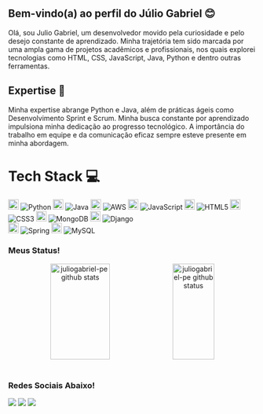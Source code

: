 ## Bem-vindo(a) ao perfil do Júlio Gabriel 😊

Olá, sou Julio Gabriel, um desenvolvedor movido pela curiosidade e pelo desejo constante de aprendizado. Minha trajetória tem sido marcada por uma ampla gama de projetos acadêmicos e profissionais, nos quais explorei tecnologias como HTML, CSS, JavaScript, Java, Python e dentro outras ferramentas.

## Expertise 🚀

Minha expertise abrange Python e Java, além de práticas ágeis como Desenvolvimento Sprint e Scrum. Minha busca constante por aprendizado impulsiona minha dedicação ao progresso tecnológico. A importância do trabalho em equipe e da comunicação eficaz sempre esteve presente em minha abordagem.

# Tech Stack 💻

<a href="https://www.python.org/" title="Python"><img src="https://github.com/get-icon/geticon/raw/master/icons/python.svg" alt="Python" width="21px" height="21px"></a> ![Python](https://img.shields.io/badge/python-3670A0?style=for-the-badge&logo=python&logoColor=ffdd54) <a href="https://www.java.com/" title="Java"><img src="https://github.com/get-icon/geticon/raw/master/icons/java.svg" alt="Java" width="21px" height="21px"></a> ![Java](https://img.shields.io/badge/java-%23ED8B00.svg?style=for-the-badge&logo=openjdk&logoColor=white) <a href="https://aws.amazon.com/" title="AWS"><img src="https://github.com/get-icon/geticon/raw/master/icons/aws.svg" alt="AWS" width="21px" height="21px"></a> ![AWS](https://img.shields.io/badge/AWS-%23FF9900.svg?style=for-the-badge&logo=amazon-aws&logoColor=white) <a href="https://developer.mozilla.org/en-US/docs/Web/JavaScript" title="JavaScript"><img src="https://github.com/get-icon/geticon/raw/master/icons/javascript.svg" alt="JavaScript" width="21px" height="21px"></a> ![JavaScript](https://img.shields.io/badge/javascript-%23323330.svg?style=for-the-badge&logo=javascript&logoColor=%23F7DF1E) <a href="https://www.w3.org/TR/html5/" title="HTML5"><img src="https://github.com/get-icon/geticon/raw/master/icons/html-5.svg" alt="HTML5" width="21px" height="21px"></a> ![HTML5](https://img.shields.io/badge/html5-%23E34F26.svg?style=for-the-badge&logo=html5&logoColor=white) <a href="https://www.w3.org/TR/CSS/" title="CSS3"><img src="https://github.com/get-icon/geticon/raw/master/icons/css-3.svg" alt="CSS3" width="21px" height="21px"></a> ![CSS3](https://img.shields.io/badge/css3-%231572B6.svg?style=for-the-badge&logo=css3&logoColor=white) <a href="https://www.mongodb.org/" title="MongoDB"><img src="https://github.com/get-icon/geticon/raw/master/icons/mongodb-icon.svg" alt="MongoDB" width="21px" height="21px"></a> ![MongoDB](https://img.shields.io/badge/MongoDB-%234ea94b.svg?style=for-the-badge&logo=mongodb&logoColor=white) <a href="https://www.djangoproject.com/" title="Django"><img src="https://github.com/get-icon/geticon/raw/master/icons/django.svg" alt="Django" width="21px" height="21px"></a> ![Django](https://img.shields.io/badge/django-%23092E20.svg?style=for-the-badge&logo=django&logoColor=white) <br>
<a href="https://spring.io/" title="Spring"><img src="https://github.com/get-icon/geticon/raw/master/icons/spring.svg" alt="Spring" width="21px" height="21px"></a> ![Spring](https://img.shields.io/badge/spring-%236DB33F.svg?style=for-the-badge&logo=spring&logoColor=white) <a href="https://dev.mysql.com/" title="MySQL"><img src="https://github.com/get-icon/geticon/raw/master/icons/mysql.svg" alt="MySQL" width="21px" height="21px"></a> ![MySQL](https://img.shields.io/badge/mysql-%2300f.svg?style=for-the-badge&logo=mysql&logoColor=white) 

  ### Meus Status!

</div>
 <div align="center">  
  <img width="49%" height="195px" src="https://github-readme-stats.vercel.app/api?username=juliogabriel-pe&show_icons=true&count_private=true&hide_border=true&title_color=00bfbf&icon_color=00bfbf&text_color=c9d1d9&bg_color=0d1117" alt="juliogabriel-pe github stats" />  
  <img width="41%" height="195px" src="https://github-readme-stats.vercel.app/api/top-langs/?username=juliogabriel-pe&layout=compact&hide_border=true&title_color=00bfbf&text_color=00bfbf&bg_color=0d1117" alt="juliogabriel-pe github status" />
</div>
 
 <br>
 
  ### Redes Sociais Abaixo!
 
<div> 
  <a href = "mailto:juliogabrielti@gmail.com"><img src="https://img.shields.io/badge/-Gmail-%23333?style=for-the-badge&logo=gmail&logoColor=white" target="_blank"></a>
  <a href="https://www.linkedin.com/in/juliogabriel-ti/" target="_blank"><img src="https://img.shields.io/badge/-LinkedIn-%230077B5?style=for-the-badge&logo=linkedin&logoColor=white" target="_blank"></a>
 <a href="https://www.figma.com/proto/YYRMx9OOCK6gBxRzpx88fr/Curriculo?node-id=1-2&scaling=scale-down&page-id=0%3A1&starting-point-node-id=1%3A2" target="_blank"><img src="https://img.shields.io/badge/-Figma-%230077B5?style=for-the-badge&logo=figma&logoColor=white" target="_blank"></a>
</div>

